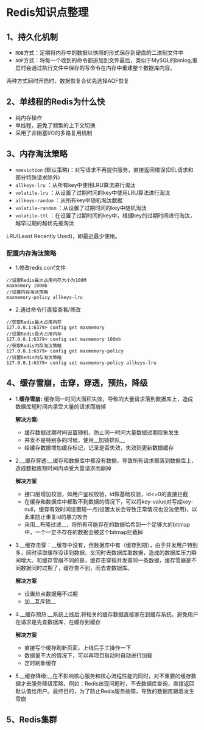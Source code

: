 # Redis知识点整理
## 1、持久化机制
- `RDB`方式：定期将内存中的数据以快照的形式保存到硬盘的二进制文件中
- `AOF`方式：将每一个收到的命令都追加到文件最后，类似于MySQL的binlog,重启时会通过执行文件中保存的写命令在内存中重建整个数据库内容。

两种方式同时开启时，数据恢复会优先选择AOF恢复

## 2、单线程的Redis为什么快

- 纯内存操作
- 单线程，避免了频繁的上下文切换
- 采用了非阻塞I/O的多路复用机制
  
## 3、内存淘汰策略
- `noeviction` (默认策略)：对写请求不再提供服务，直接返回错误(DEL请求和部分特殊请求除外)
- `allkeys-lru` ：从所有key中使用LRU算法进行淘汰
- `volatile-lru` ：从设置了过期时间的key中使用LRU算法进行淘汰
- `allkeys-random` ：从所有key中随机淘汰数据
- `volatile-random` ：从设置了过期时间的key中随机淘汰
- `volatile-ttl` ：在设置了过期时间的key中，根据key的过期时间进行淘汰，越早过期的越优先被淘汰

LRU(Least Recently Used)，即最近最少使用。

### 配置内存淘汰策略
- 1.修改redis.conf文件
```
//设置Redis最大占用内存大小为100M
maxmemory 100mb
//设置内存淘汰策略
maxmemory-policy allkeys-lru
```
- 2.通过命令行直接查看/修改
```
//获取Redis最大占用内存
127.0.0.1:6379> config get maxmemory
//设置Redis最大占用内存
127.0.0.1:6379> config set maxmemory 100mb
//获取Redis内存淘汰策略
127.0.0.1:6379> config get maxmemory-policy
//设置Redis内存淘汰策略
127.0.0.1:6379> config set maxmemory-policy allkeys-lru
```

## 4、缓存雪崩，击穿，穿透，预热，降级

- 1.__缓存雪崩:__  缓存同一时间大面积失效，导致的大量请求落到数据库上，造成数据库短时间内承受大量的请求而崩掉

  __解决方案:__

  + 缓存数据过期时间设置随机，防止同一时间大量数据过期现象发生
  + 并发不是特别多的时候，使用__加锁排队__
  + 给缓存数据增加缓存标记，记录是否失效，失效则更新数据缓存

- 2.__缓存穿透:__缓存和数据库中都没有数据，导致所有请求都落到数据库上，造成数据库短时间内承受大量请求而崩掉

  __解决方案__

  - 接口层增加校验，如用户鉴权校验，id做基础校验，id<=0的直接拦截
  - 在缓存和数据库中都取不到数据的情况下，可以将key-value对写成key-null，缓存有效时间设置短一点(设置太长会导致正常情况也没法使用)，以此来防止重复id的暴力攻击
  - 采用__布隆过滤__，将所有可能存在的数据哈希到一个足够大的bitmap中，一个一定不存在的数据会被这个bitmap拦截掉

- 3.__缓存击穿：__缓存中没有，但数据库中有（缓存到期），由于并发用户特别多，同时读取缓存没读到数据，又同时去数据库取数据，造成的数据库压力瞬间增大。和缓存雪崩不同的是，缓存击穿指并发查同一条数据，缓存雪崩是不同数据同时过期了，缓存查不到，而去查数据库。

  __解决方案__

  - 设置热点数据用不过期
  - 加__互斥锁__

- 4.__缓存预热:__系统上线后,将相关的缓存数据直接家在到缓存系统，避免用户在请求是先查数据库，在缓存到缓存

  __解决方案__

  - 直接写个缓存刷新页面，上线后手工操作一下
  - 数据量不大的情况下，可以再项目启动时自动进行加载
  - 定时刷新缓存

- 5.__缓存降级:__在不影响核心服务和核心流程性能的同时，对不重要的缓存数据才去服务降级策略，例如：Redis出现问题时，不去数据库查询，直接返回默认值给用户。最终目的，为了防止Redis服务故障，导致的数据库跟着发生雪崩

##  5、Redis集群


